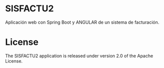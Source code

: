 # SISFACTU2
Aplicación web con Spring Boot y ANGULAR de un sistema de facturación.

# License
The SISFACTU2 application is released under version 2.0 of the Apache License.
